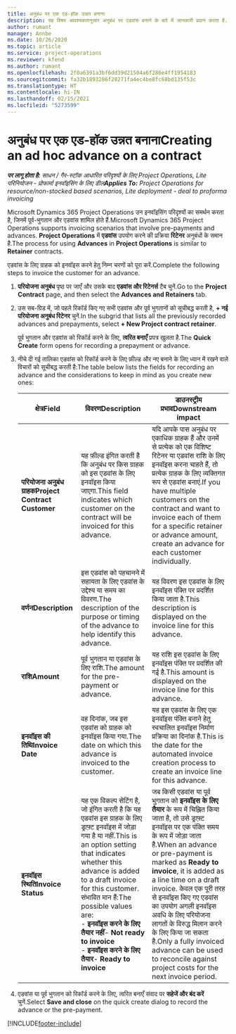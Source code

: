 ```yaml
---
title: अनुबंध पर एक एड-हॉक उन्नत बनाना
description: यह विषय आवश्यकतानुसार अनुबंध पर एडवांस बनाने के बारे में जानकारी प्रदान करता है.
author: rumant
manager: Annbe
ms.date: 10/26/2020
ms.topic: article
ms.service: project-operations
ms.reviewer: kfend
ms.author: rumant
ms.openlocfilehash: 2f0a6391a3bf6dd39d21504a6f286e4ff1954183
ms.sourcegitcommit: fa32b1893286f20271fa4ec4be8fc68bd135f53c
ms.translationtype: HT
ms.contentlocale: hi-IN
ms.lasthandoff: 02/15/2021
ms.locfileid: "5273599"
---
```

# <a name="creating-an-ad-hoc-advance-on-a-contract"></a><span data-ttu-id="983ae-103">अनुबंध पर एक एड-हॉक उन्नत बनाना</span><span class="sxs-lookup"><span data-stu-id="983ae-103">Creating an ad hoc advance on a contract</span></span>

<span data-ttu-id="983ae-104">_**पर लागू होता है:** साधन / गैर-स्टॉक आधारित परिदृश्यों के लिए Project Operations, Lite परिनियोजन - प्रोफार्मा इनवॉइसिंग के लिए डील_</span><span class="sxs-lookup"><span data-stu-id="983ae-104">_**Applies To:** Project Operations for resource/non-stocked based scenarios, Lite deployment - deal to proforma invoicing_</span></span>

<span data-ttu-id="983ae-105">Microsoft Dynamics 365 Project Operations उन इनवॉइसिंग परिदृश्यों का समर्थन करता है, जिनमें पूर्व-भुगतान और एडवांस शामिल होते हैं.</span><span class="sxs-lookup"><span data-stu-id="983ae-105">Microsoft Dynamics 365 Project Operations supports invoicing scenarios that involve pre-payments and advances.</span></span> <span data-ttu-id="983ae-106">**Project Operations** में **एडवांस** उपयोग करने की प्रक्रिया **रिटेनर** अनुबंधों के समान है.</span><span class="sxs-lookup"><span data-stu-id="983ae-106">The process for using **Advances** in **Project Operations** is similar to **Retainer** contracts.</span></span> 

<span data-ttu-id="983ae-107">एडवांस के लिए ग्राहक को इनवॉइस करने हेतु निम्न चरणों को पूरा करें.</span><span class="sxs-lookup"><span data-stu-id="983ae-107">Complete the following steps to invoice the customer for an advance.</span></span>

1. <span data-ttu-id="983ae-108">**परियोजना अनुबंध** पृष्ठ पर जाएँ और उसके बाद **एडवांस और रिटेनर्स** टैब चुनें.</span><span class="sxs-lookup"><span data-stu-id="983ae-108">Go to the **Project Contract** page, and then select the **Advances and Retainers** tab.</span></span>
2. <span data-ttu-id="983ae-109">उस सब-ग्रिड में, जो पहले रिकॉर्ड किए गए सभी एडवांस और पूर्व भुगतानों को सूचीबद्ध करती है, **+ नई परियोजना अनुबंध रिटेनर** चुनें.</span><span class="sxs-lookup"><span data-stu-id="983ae-109">In the subgrid that lists all the previously recorded advances and prepayments, select **+ New Project contract retainer**.</span></span> 

    <span data-ttu-id="983ae-110">पूर्व भुगतान और एडवांस को रिकॉर्ड करने के लिए, **त्वरित बनाएँ** प्रपत्र खुलता है.</span><span class="sxs-lookup"><span data-stu-id="983ae-110">The **Quick Create** form opens for recording a prepayment or advance.</span></span>
    
3. <span data-ttu-id="983ae-111">नीचे दी गई तालिका एडवांस को रिकॉर्ड करने के लिए फ़ील्ड और नए बनाने के लिए ध्यान में रखने वाले विचारों को सूचीबद्ध करती है:</span><span class="sxs-lookup"><span data-stu-id="983ae-111">The table below lists the fields for recording an advance and the considerations to keep in mind as you create new ones:</span></span>

    | <span data-ttu-id="983ae-112">क्षेत्र</span><span class="sxs-lookup"><span data-stu-id="983ae-112">Field</span></span> | <span data-ttu-id="983ae-113">विवरण</span><span class="sxs-lookup"><span data-stu-id="983ae-113">Description</span></span> | <span data-ttu-id="983ae-114">डाउनस्ट्रीम प्रभाव</span><span class="sxs-lookup"><span data-stu-id="983ae-114">Downstream impact</span></span> |
    | --- | --- | --- |
    | <span data-ttu-id="983ae-115">**परियोजना अनुबंध ग्राहक**</span><span class="sxs-lookup"><span data-stu-id="983ae-115">**Project Contract Customer**</span></span> | <span data-ttu-id="983ae-116">यह फ़ील्ड इंगित करती है कि अनुबंध पर किस ग्राहक को इस एडवांस के लिए इनवॉइस किया जाएगा.</span><span class="sxs-lookup"><span data-stu-id="983ae-116">This field indicates which customer on the contract will be invoiced for this advance.</span></span> | <span data-ttu-id="983ae-117">यदि आपके पास अनुबंध पर एकाधिक ग्राहक हैं और उनमें से प्रत्येक को एक विशिष्ट रिटेनर या एडवांस राशि के लिए इनवॉइस करना चाहते हैं, तो प्रत्येक ग्राहक के लिए व्यक्तिगत रूप से एडवांस बनाएं.</span><span class="sxs-lookup"><span data-stu-id="983ae-117">If you have multiple customers on the contract and want to invoice each of them for a specific retainer or advance amount, create an advance for each customer individually.</span></span> |
    | <span data-ttu-id="983ae-118">**वर्णन**</span><span class="sxs-lookup"><span data-stu-id="983ae-118">**Description**</span></span> | <span data-ttu-id="983ae-119">इस एडवांस को पहचानने में सहायता के लिए एडवांस के उद्देश्य या समय का विवरण.</span><span class="sxs-lookup"><span data-stu-id="983ae-119">The description of the purpose or timing of the advance to help identify this advance.</span></span> | <span data-ttu-id="983ae-120">यह विवरण इस एडवांस के लिए इनवॉइस पंक्ति पर प्रदर्शित किया जाता है.</span><span class="sxs-lookup"><span data-stu-id="983ae-120">This description is displayed on the invoice line for this advance.</span></span> |
    | <span data-ttu-id="983ae-121">**राशि**</span><span class="sxs-lookup"><span data-stu-id="983ae-121">**Amount**</span></span> | <span data-ttu-id="983ae-122">पूर्व भुगतान या एडवांस के लिए राशि.</span><span class="sxs-lookup"><span data-stu-id="983ae-122">The amount for the pre-payment or advance.</span></span> | <span data-ttu-id="983ae-123">यह राशि इस एडवांस के लिए इनवॉइस पंक्ति पर प्रदर्शित की गई है.</span><span class="sxs-lookup"><span data-stu-id="983ae-123">This amount is displayed on the invoice line for this advance.</span></span> |
    | <span data-ttu-id="983ae-124">**इनवॉइस की तिथि**</span><span class="sxs-lookup"><span data-stu-id="983ae-124">**Invoice Date**</span></span> | <span data-ttu-id="983ae-125">वह दिनांक, जब इस एडवांस को ग्राहक को इनवॉइस किया गया.</span><span class="sxs-lookup"><span data-stu-id="983ae-125">The date on which this advance is invoiced to the customer.</span></span> | <span data-ttu-id="983ae-126">यह इस एडवांस के लिए एक इनवॉइस पंक्ति बनाने हेतु स्वचालित इनवॉइस निर्माण प्रक्रिया का दिनांक है.</span><span class="sxs-lookup"><span data-stu-id="983ae-126">This is the date for the automated invoice creation process to create an invoice line for this advance.</span></span> |
    | <span data-ttu-id="983ae-127">**इनवॉइस स्थिति**</span><span class="sxs-lookup"><span data-stu-id="983ae-127">**Invoice Status**</span></span> | <span data-ttu-id="983ae-128">यह एक विकल्प सेटिंग है, जो इंगित करती है कि यह एडवांस इस ग्राहक के लिए ड्राफ़्ट इनवॉइस में जोड़ा गया है या नहीं.</span><span class="sxs-lookup"><span data-stu-id="983ae-128">This is an option setting that indicates whether this advance is added to a draft invoice for this customer.</span></span> <span data-ttu-id="983ae-129">संभावित मान हैं:</span><span class="sxs-lookup"><span data-stu-id="983ae-129">The possible values are:</span></span></br><span data-ttu-id="983ae-130">- **इनवॉइस करने के लिए तैयार नहीं**</span><span class="sxs-lookup"><span data-stu-id="983ae-130">- **Not ready to invoice**</span></span></br><span data-ttu-id="983ae-131">- **इनवॉइस करने के लिए तैयार**</span><span class="sxs-lookup"><span data-stu-id="983ae-131">- **Ready to invoice**</span></span> | <span data-ttu-id="983ae-132">जब किसी एडवांस या पूर्व भुगतान को **इनवॉइस के लिए तैयार** के रूप में चिह्नित किया जाता है, तो उसे ड्राफ़्ट इनवॉइस पर एक पंक्ति समय के रूप में जोड़ा जाता है.</span><span class="sxs-lookup"><span data-stu-id="983ae-132">When an advance or pre-payment is marked as **Ready to invoice**, it is added as a line time on a draft invoice.</span></span> <span data-ttu-id="983ae-133">केवल एक पूरी तरह से इनवॉइस किए गए एडवांस का उपयोग अगली इनवॉइस अवधि के लिए परियोजना लागतों के विरुद्ध मिलान करने के लिए किया जा सकता है.</span><span class="sxs-lookup"><span data-stu-id="983ae-133">Only a fully invoiced advance can be used to reconcile against project costs for the next invoice period.</span></span> |

4. <span data-ttu-id="983ae-134">एडवांस या पूर्व भुगतान को रिकॉर्ड करने के लिए, त्वरित बनाएँ संवाद पर **सहेजें और बंद करें** चुनें.</span><span class="sxs-lookup"><span data-stu-id="983ae-134">Select **Save and close** on the quick create dialog to record the advance or the pre-payment.</span></span>


[!INCLUDE[footer-include](../../includes/footer-banner.md)]